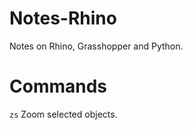 Notes-Rhino
===========

Notes on Rhino, Grasshopper and Python.

# Commands

`zs` Zoom selected objects.